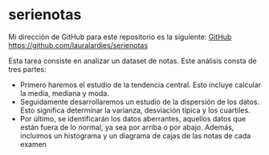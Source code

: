 # serienotas

Mi dirección de GitHub para este repositorio es la siguiente: [GitHub](https://github.com/lauralardies/serienotas)
https://github.com/lauralardies/serienotas

Esta tarea consiste en analizar un dataset de notas. Este análisis consta de tres partes:
- Primero haremos el estudio de la tendencia central. Esto incluye calcular la media, mediana y moda.
- Seguidamente desarrollaremos un estudio de la dispersión de los datos. Esto significa determinar la varianza, desviación típica y los cuartiles. 
- Por último, se identificarán los datos aberrantes, aquellos datos que están fuera de lo normal, ya sea por arriba o por abajo. 
Además, incluimos un histograma y un diagrama de cajas de las notas de cada examen
